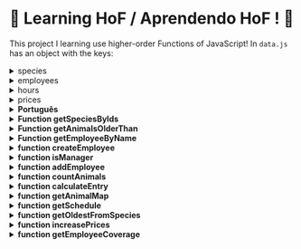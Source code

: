 # :construction: Learning HoF / Aprendendo HoF ! :construction:

This project I learning use higher-order Functions of JavaScript! In `data.js` has an object with the keys:

<details><summary> species </summary> <br />
species => array of objects with keys:

- id: species id;
- name: name of species;
- popularity: number of species;
- location: where stay this species;
- residents => this is an array of objects with the keys:

- name;
- sex;
- age.

</details>

<details><summary> employees </summary> <br />
employees => array of objects with keys:

- id: employeer id;
- firstName: name of employeer;
- lastName: last name of employeer;
- managers: array of id, the elements are employees id;
- responsibleFor: species Id;

</details>

<details> <summary> hours </summary> <br />
hours => object, the keys is name of days week. In this keys has an object with two keys, open and close with a number.

</details>

<details><summary> prices </summary> <br />
prices => object with the keys, adult, senior and child, all keys has a decimal number.
</details>

<details><summary><strong> Português </summary></strong> <br />

Esse projeto eu consolidei meus conhecimentos com higher-order functions de JavaScript! Em `data.js` há um objeto com as chaves:

<details><summary> species </summary> <br />
species => um array de objects com as keys:

- id: id das especies;
- name: nome das especies;
- popularity: número de especies;
- location: onde ficam as especies;
- residents => um array de objetos com as chaves:

- name;
- sex;
- age.

</details>

<details><summary> employees </summary> <br />
employees => um array de objects com as keys:

- id: id dos empregados;
- firstName: nome do empregado;
- lastName: sobrenome do empregado;
- managers: array com id, os elementos são employees id;
- responsibleFor: species Id;

</details>

<details> <summary> hours </summary> <br />
 hours => object, as chaves são os dias da semana em inglês. Nessas chaves há um objeto com as chaves, open e close, que são números representando horas no formato de 24h.

</details>

<details><summary> prices </summary> <br />
prices => object com as chaves, adult, senior and child, todas as chaves possuem um decimal.
</details>

</details>

<details><summary><strong> Function getSpeciesByIds </summary> </strong> <br />

This function get all species by ids. Recive an array of ids, then return an empth array if no id, an array with the species of id and return an array with all species of all ids.

</details>

<details><summary><strong> Function getAnimalsOlderThan </strong></summary>

Receve one species and one age, if all animals on the name of species have age more than this age return true, case at less one animal with age lower then the age return false.

</details>

<details><summary><strong> Function getEmployeeByName </summary></strong>

This functions get a employeer by name. Receve a string with a name, this name can be the first name and the last name.

</details>

<details><summary><strong> function createEmployee </strong></summary>

Receve an object with `id`, `firstName` and `lastName`, this param is `personalInfo`, receve another object with keys `managers` and `responsibleFor`, both are array and this param is `associatedWith`, then with this params create a new employee.

</details>

<details><summary><strong> function isManager </summary> </strong>

This function return true or false, case receve `id` is manager return true, in other case return false.

</details>

<details><summary><strong> function addEmployee </summary></strong>

This function can create a new employee like `createEmployee`, but receve `id`, `firstName`, `lastName`, `managers` and `responsibleFor`.

</details>

<details><summary><strong> function countAnimals </summary></strong>

Can receve a species, if not have species return the number of all species.

If have one species return the number of this species.

</details>

<details><summary><strong> function calculateEntry </summary></strong>

Receve an object with keys `Adult`, `Child` and `Senior` this keys have a number, then will multiplication for prices, a key of object in `data.js`, then return the sum.

</details>

<details><summary><strong> function getAnimalMap </summary></strong>

Can receve an object with keys:

- includeNames;
- sorted;
- sex.

If includeNames is true return all animals and your names.

If sorted is true return all animals sorted.

If sex is male return all male animals, and if is female return all female animals.

</details>

<details><summary><strong> function getSchedule </summary></strong>

Can receve a param this is a string with a day name.

If not receve a param return `"Open from ${open} am until ${close}pm"` for all day.

If receve a day return `"Open from ${open} am until ${close}pm"`.

If the day is monday return `"CLOSED"`.

</details>

<details><summary><strong>  function getOldestFromSpecies </summary></strong>

Receve an id of employee and return an array with name, sex and age of the oldest animal. This animal is the first animal of the first specie in array, responsibleFor of employee.

</details>

<details><summary><strong> function increasePrices </summary></strong>

Receve a number, then change prices in `data.js`.

This change increase the price in number in percentage.

</details>

<details><summary><strong> function getEmployeeCoverage </summary></strong>

Can receve `id`, `firstName` or `lastName`.

If don't receve a param return an object with all employees, the keys are the name (first name and last name), and all animals name.

If receve a param return an object  with one key, the name of employee (first name and last name), this employee of param. this key have name of all animal of this employee.

</details>
